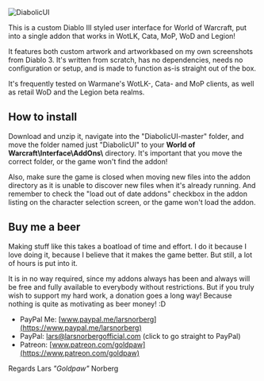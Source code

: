 ![DiabolicUI](http://i.imgur.com/VhvOlh3.png) 

This is a custom Diablo III styled user interface for World of Warcraft, put into a single addon that works in WotLK, Cata, MoP, WoD and Legion! 

It features both custom artwork and artworkbased on my own screenshots from Diablo 3. It's written from scratch, has no dependencies, needs no configuration or setup, and is made to function as-is straight out of the box. 

It's frequently tested on Warmane's WotLK-, Cata- and MoP clients, as well as retail WoD and the Legion beta realms. 


## How to install

Download and unzip it, navigate into the "DiabolicUI-master" folder, and move the folder named just "DiabolicUI" to your **World of Warcraft\\Interface\\AddOns\\** directory. It's important that you move the correct folder, or the game won't find the addon! 

Also, make sure the game is closed when moving new files into the addon directory as it is unable to discover new files when it's already running. And remember to check the "load out of date addons" checkbox in the addon listing on the character selection screen, or the game won't load the addon.


## Buy me a beer

Making stuff like this takes a boatload of time and effort. I do it because I love doing it, because I believe that it makes the game better. But still, a lot of hours is put into it. 

It is in no way required, since my addons always has been and always will be free and fully available to everybody without restrictions. But if you truly wish to support my hard work, a donation goes a long way! Because nothing is quite as motivating as beer money! :D

* PayPal Me: [www.paypal.me/larsnorberg](https://www.paypal.me/larsnorberg)
* PayPal: [lars@larsnorbergofficial.com](https://www.paypal.com/cgi-bin/webscr?hosted_button_id=NYTWF68FKGLL6&item_name=DiabolicUI+%28By+Lars+Norberg%29&cmd=_s-xclick) (click to go straight to PayPal) 
* Patreon: [www.patreon.com/goldpaw](https://www.patreon.com/goldpaw) 



Regards 
Lars *"Goldpaw"* Norberg